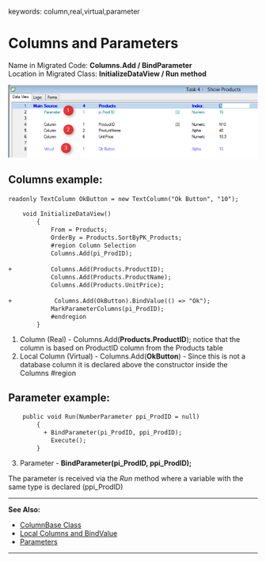 ﻿keywords: column,real,virtual,parameter
# Columns and Parameters
Name in Migrated Code: **Columns.Add / BindParameter**  
Location in Migrated Class: **InitializeDataView / Run method**  

![](Columns.png)

## Columns example:
```csdiff
readonly TextColumn OkButton = new TextColumn("Ok Button", "10");
```

```csdiff
    void InitializeDataView()
        {
            From = Products;
            OrderBy = Products.SortByPK_Products;
            #region Column Selection
            Columns.Add(pi_ProdID);
            
+           Columns.Add(Products.ProductID);
            Columns.Add(Products.ProductName);
            Columns.Add(Products.UnitPrice);
            
+            Columns.Add(OkButton).BindValue(() => "Ok");
            MarkParameterColumns(pi_ProdID);
            #endregion
        }
```

1) Column (Real) - Columns.Add(**Products.ProductID**); notice that the column is based on ProductID column from the Products table
2) Local Column (Virtual) - Columns.Add(**OkButton**) - Since this is not a database column it is declared above the constructor inside the Columns #region

## Parameter example:
```csdiff
    public void Run(NumberParameter ppi_ProdID = null)
        {
          + BindParameter(pi_ProdID, ppi_ProdID);
            Execute();
        }
```

3) Parameter - **BindParameter(pi_ProdID, ppi_ProdID);**

The parameter is received via the *Run* method where a variable with the same type is declared (ppi_ProdID)

---
**See Also:**
* [ColumnBase Class](http://www.fireflymigration.com/reference/html/T_Firefly_Box_Data_Advanced_ColumnBase.htm)
* [Local Columns and BindValue](http://doc.fireflymigration.com/local-columns-and-bindvalue.html)
* [Parameters](http://doc.fireflymigration.com/parameters.html)

---